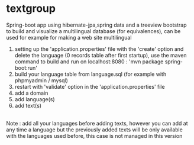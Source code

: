 # textgroup
Spring-boot app using hibernate-jpa,spring data and a treeview bootstrap to build and visualize a multilingual database (for equivalences), can be used for example for making a web site multilingual

1) setting up the 'application.properties' file with the 'create' option and delete the language (0 records table after first startup), use the maven command to build and run on localhost:8080 : 'mvn package spring-boot:run'<br>
2) build your language table from language.sql (for example with phpmyadmin / mysql)<br>
3) restart with 'validate' option in the 'application.properties' file
4) add a domain<br>
5) add language(s)<br>
6) add text(s)<br>
<br>
Note : add all your languages before adding texts, however you can add at any time a language but the previously added texts will be only available with the languages used before, this case is not managed in this version<br>
<br>
<br>


